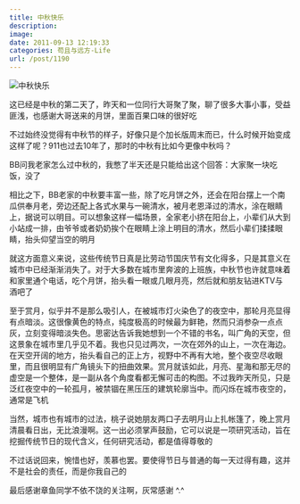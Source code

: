```yaml
---
title: 中秋快乐
description: 
image: 
date: 2011-09-13 12:19:33
categories: 苟且与远方-Life
url: /post/1190
---
```


![](https://cdn.victor42.work/posts/2011-09/09-13/1.jpg "中秋快乐")

这已经是中秋的第二天了，昨天和一位同行大哥聚了聚，聊了很多大事小事，受益匪浅，也感谢大哥送来的月饼，里面百果口味的很好吃

不过始终没觉得有中秋节的样子，好像只是个加长版周末而已，什么时候开始变成这样了呢？911也过去10年了，那时的中秋有比如今更像中秋吗？

BB问我老家怎么过中秋的，我憋了半天还是只能给出这个回答：大家聚一块吃饭，没了

相比之下，BB老家的中秋要丰富一些，除了吃月饼之外，还会在阳台摆上一个南瓜供奉月老，旁边还配上各式水果与一碗清水，被月老恩泽过的清水，涂在眼睛上，据说可以明目。可以想象这样一幅场景，全家老小挤在阳台上，小辈们从大到小站成一排，由爷爷或者奶奶挨个在眼睛上涂上明目的清水，然后小辈们揉揉眼睛，抬头仰望当空的明月

就这方面意义来说，这些传统节日真是比劳动节国庆节有文化得多，只是其意义在城市中已经渐渐消失了。对于大多数在城市里奔波的上班族，中秋节也许就意味着和家里通个电话，吃个月饼，抬头看一眼或几眼月亮，然后就和朋友钻进KTV与酒吧了

至于赏月，似乎并不是那么吸引人，在被城市灯火染色了的夜空中，那轮月亮显得有点暗淡。这很像黄色的特点，纯度极高的时候最为鲜艳，然而只消参杂一点点灰，立刻变得暗淡失色。思密达告诉我她想到一个不错的书名，叫广角的天空，但这景象在城市里几乎见不着。我也只见过两次，一次在郊外的山上，一次在海边。在天空开阔的地方，抬头看自己的正上方，视野中不再有大地，整个夜空尽收眼里，而且很明显有广角镜头下的扭曲效果。赏月就该如此，月亮、星海和那无尽的虚空是一个整体，是一副从各个角度看都无懈可击的构图。不过我昨天所见，只是泛红夜空中的一轮孤月，被禁锢在黑压压的建筑轮廓当中。而闪烁在城市夜空的，通常是飞机

当然，城市也有城市的过法，桃子说她朋友两口子去明月山上扎帐篷了，晚上赏月清晨看日出，无比浪漫啊。这一出必须掌声鼓励，它可以说是一项研究活动，旨在挖掘传统节日的现代含义，任何研究活动，都是值得尊敬的

不过话说回来，惋惜也好，羡慕也罢。要使得节日与普通的每一天过得有趣，这并不是社会的责任，而是你我自己的

最后感谢章鱼同学不依不饶的关注啊，灰常感谢   ^.^